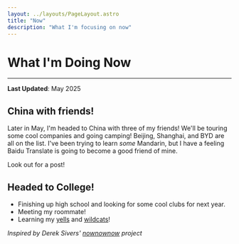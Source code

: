 ```yaml
---
layout: ../layouts/PageLayout.astro
title: "Now"
description: "What I'm focusing on now"
---
```


# What I'm Doing Now

---

**Last Updated**: May 2025

## China with friends!

Later in May, I'm headed to China with three of my friends! We'll be touring some cool companies and going camping! Beijing, Shanghai, and BYD are all on the list. I've been trying to learn _some_ Mandarin, but I have a feeling Baidu Translate is going to become a good friend of mine.

Look out for a post!

## Headed to College!

- Finishing up high school and looking for some cool clubs for next year.
- Meeting my roommate!
- Learning my [yells](https://www.aggienetwork.com/traditionsthroughtime/yells.aspx) and [wildcats](https://thebatt.com/traditions/whats-your-wildcat/)!


_Inspired by Derek Sivers' [nownownow](https://nownownow.com) project_
